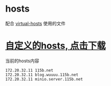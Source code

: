 # hosts 

配合 [virtual-hosts](https://github.com/x-falcon/Virtual-Hosts) 使用的文件

# [自定义的hosts, 点击下载](./hosts)

当前的hosts内容

```
172.20.32.11 115b.net
172.20.32.11 blog.wuuuu.115b.net
172.20.32.11 minio.server.115b.net
```